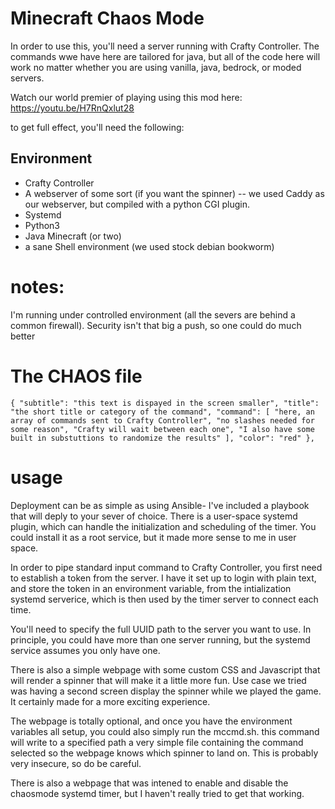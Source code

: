 # Minecraft Chaos Mode

In order to use this, you'll need a server running with Crafty Controller.  The commands wwe have here are tailored for java, but all of the code here will work no matter whether you are using vanilla, java, bedrock, or moded servers.


Watch our world premier of playing using this mod here:
https://youtu.be/H7RnQxlut28

to get full effect, you'll need the following:

## Environment
- Crafty Controller
- A webserver of some sort (if you want the spinner)
  -- we used Caddy as our webserver, but compiled with a python CGI plugin.
- Systemd
- Python3
- Java Minecraft (or two)
- a sane Shell environment (we used stock debian bookworm)


# notes:
I'm running under controlled environment (all the severs are behind a common firewall). Security isn't that big a push, so one could do much better




# The CHAOS file
``
  {
    "subtitle": "this text is dispayed in the screen smaller",
    "title": "the short title or category of the command",
    "command": [
      "here, an array of commands sent to Crafty Controller",
      "no slashes needed for some reason",
      "Crafty will wait between each one",
      "I also have some built in substuttions to randomize the results"
    ],
    "color": "red"
  },
``


# usage
Deployment can be as simple as using Ansible- I've included a playbook that will deply to your sever of choice. There is a user-space systemd plugin, which can handle the initialization and scheduling of the timer. You could install it as a root service, but it made more sense to me in user space.

In order to pipe standard input command to Crafty Controller, you first need to establish a token from the server. I have it set up to login with plain text, and store the token in an environment variable, from the intialization systemd serverice, which is then used by the timer server to connect each time.

You'll need to specify the full UUID path to the server you want to use. In principle, you could have more than one server running, but the systemd service assumes you only have one.

There is also a simple webpage with some custom CSS and Javascript that will render a spinner that will make it a little more fun. Use case we tried was having a second screen display the spinner while we played the game. It certainly made for a more exciting experience.

The webpage is totally optional, and once you have the environment variables all setup, you could also simply run the mccmd.sh.  this command will write to a specified path a very simple file containing the command selected so the webpage knows which spinner to land on.  This is probably very insecure, so do be careful.

There is also a webpage that was intened to enable and disable the chaosmode systemd timer, but I haven't really tried to get that working.
